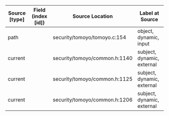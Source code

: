 | Source  [type]              | Field (index [id]) | Source Location                | Label at Source              |
|-----------------------------|--------------------|--------------------------------|------------------------------|
| path                        |                    | security/tomoyo/tomoyo.c:154   | object, dynamic, input       |
| current                     |                    | security/tomoyo/common.h:1140  | subject, dynamic, external   |
| current                     |                    | security/tomoyo/common.h:1125  | subject, dynamic, external   |
| current                     |                    | security/tomoyo/common.h:1206  | subject, dynamic, external   |